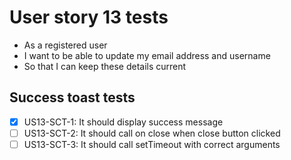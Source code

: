 # User story 13 tests

- As a registered user
- I want to be able to update my email address and username
- So that I can keep these details current

## Success toast tests

- [x] US13-SCT-1: It should display success message
- [ ] US13-SCT-2: It should call on close when close button clicked
- [ ] US13-SCT-3: It should call setTimeout with correct arguments
